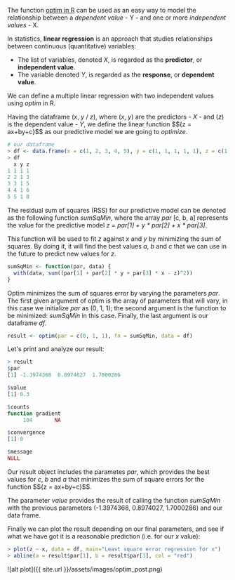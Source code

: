 The function [optim in R](http://stat.ethz.ch/R-manual/R-devel/library/stats/html/optim.html) can be used as an easy way to model the relationship between a *dependent value* - Y - and one or more *independent values* - X.

In statistics, **linear regression** is an approach that studies relationships between continuous (quantitative) variables:

- The list of variables, denoted *X*, is regarded as the **predictor**, or **independent value**.
- The variable denoted *Y*, is regarded as the **response**, or **dependent value**.

We can define a multiple linear regression with two independent values using *optim* in R.

Having the dataframe (*x*, *y* / *z*), where (*x*, *y*) are the predictors - *X* - and (*z*) is the dependent value - *Y*, we define the linear function $$\{z = ax+by+c}$$ as our predictive model we are going to *optimize*.

```R
# our dataframe
> df <- data.frame(x = c(1, 2, 3, 4, 5), y = c(1, 1, 1, 1, 1), z = c(1, 3, 5, 6, 8))
> df
  x y z
1 1 1 1
2 2 1 3
3 3 1 5
4 4 1 6
5 5 1 8
```

The residual sum of squares (RSS) for our predictive model can be denoted as the following function *sumSqMin*, where the array *par* [c, b, a] represents the value for the predictive model *z = par[1] + y * par[2] + x * par[3]*.

This function will be used to fit *z* against *x* and *y* by minimizing the sum of squares. By doing it, it will find the best values *a*, *b* and *c* that we can use in the future to predict new values for *z*.

```R
sumSqMin <- function(par, data) {
  with(data, sum((par[1] + par[2] * y + par[3] * x - z)^2))
}
```

Optim minimizes the sum of squares error by varying the parameters *par*. The first given argument of optim is the array of parameters that will vary, in this case we initialize *par* as (0, 1, 1); the second argument is the function to be minimized: *sumSqMin* in this case. Finally, the last argument is our dataframe *df*.

```R
result <- optim(par = c(0, 1, 1), fn = sumSqMin, data = df)
```

Let's print and analyze our result:

```R
> result
$par
[1] -1.3974368  0.8974027  1.7000286

$value
[1] 0.3

$counts
function gradient 
     104       NA 

$convergence
[1] 0

$message
NULL
```

Our result object includes the parametes *par*, which provides the best values for *c*, *b* and *a* that minimizes the sum of square errors for the function $$\{z = ax+by+c}$$.

The parameter *value* provides the result of calling the function *sumSqMin* with the previous parameters (-1.3974368, 0.8974027, 1.7000286) and our data frame.

Finally we can plot the result depending on our final parameters, and see if what we have got it is a reasonable prediction (i.e. for our *x* value):

```R
> plot(z ~ x, data = df, main="Least square error regression for x")
> abline(a = result$par[1], b = result$par[3], col = "red")
```

![alt plot]({{ site.url }}/assets/images/optim_post.png)
